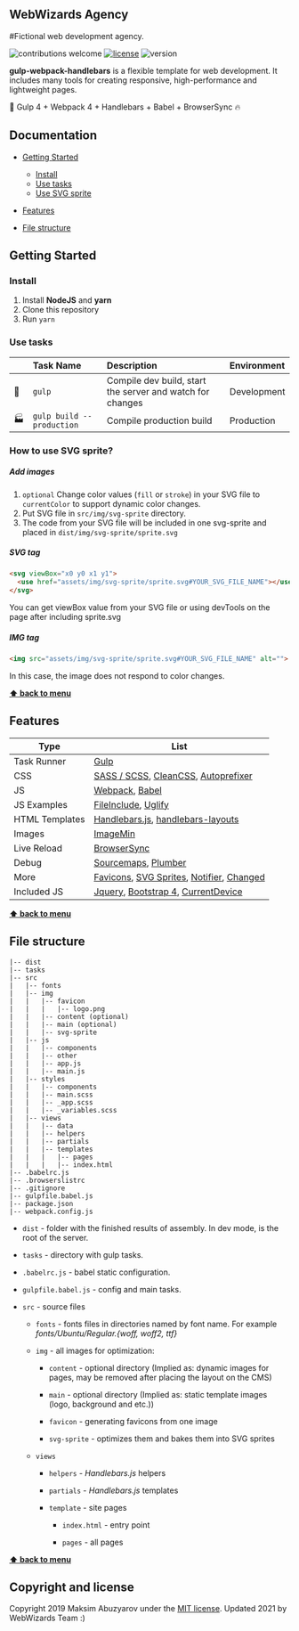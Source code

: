## WebWizards Agency

#Fictional web development agency.

![contributions welcome](https://img.shields.io/badge/contributions-welcome-brightgreen.svg?style=flat)
[![license](https://img.shields.io/github/license/maksabuzyarov/gulp-webpack-handlebars)](https://github.com/maksabuzyarov/gulp-webpack-handlebars/blob/master/LICENSE)
![version](https://img.shields.io/github/package-json/v/maksabuzyarov/gulp-webpack-handlebars)

**gulp-webpack-handlebars** is a flexible template for web development. It includes many tools for creating responsive, high-performance and lightweight pages.

:rocket: Gulp 4 + Webpack 4 + Handlebars + Babel + BrowserSync :fire:



## Documentation

* [Getting Started](#getting-started)
  * [Install](#install)
  * [Use tasks](#use-tasks)
  * [Use SVG sprite](#how-to-use-svg-sprite)
  
* [Features](#features)
* [File structure](#file-structure)


## Getting Started

### Install

1. Install **NodeJS** and **yarn**
2. Clone this repository
3. Run `yarn`


### Use tasks

|                | Task Name                                    | Description                                               | Environment |
| -------------- | :------------------------------------------- | :-------------------------------------------------------- | :---------- |
| :construction: | `gulp`                     | Compile dev build, start the server and watch for changes | Development |
| :factory:      |  `gulp build --production` | Compile production build                                  | Production  |


### How to use SVG sprite?

##### Add images

1. `optional` Change color values (`fill` or `stroke`) in your SVG file to `currentColor` to support dynamic color changes.
2. Put SVG file in `src/img/svg-sprite` directory.
3. The code from your SVG file will be included in one svg-sprite and placed in `dist/img/svg-sprite/sprite.svg`

##### SVG tag

```html
<svg viewBox="x0 y0 x1 y1">
  <use href="assets/img/svg-sprite/sprite.svg#YOUR_SVG_FILE_NAME"></use>
</svg>
```

You can get viewBox value from your SVG file or using devTools on the page after including sprite.svg

##### IMG tag

```html
<img src="assets/img/svg-sprite/sprite.svg#YOUR_SVG_FILE_NAME" alt="">
```

In this case, the image does not respond to color changes.

**[⬆ back to menu](#documentation)**

## Features

| Type           | List                                                         |
| -------------- | ------------------------------------------------------------ |
| Task Runner    | [Gulp](https://www.npmjs.com/package/gulp)                   |
| CSS            | [SASS / SCSS](https://www.npmjs.com/package/gulp-sass), [CleanCSS](https://www.npmjs.com/package/gulp-clean-css), [Autoprefixer](https://www.npmjs.com/package/gulp-autoprefixer) |
| JS             | [Webpack](https://www.npmjs.com/package/webpack), [Babel](https://www.npmjs.com/package/babel-loader) |
| JS Examples    | [FileInclude](https://www.npmjs.com/package/gulp-file-include), [Uglify](https://www.npmjs.com/package/gulp-uglify) |
| HTML Templates | [Handlebars.js](https://www.npmjs.com/package/handlebars), [handlebars-layouts](https://github.com/shannonmoeller/handlebars-layouts) |
| Images         | [ImageMin](https://www.npmjs.com/package/gulp-imagemin)      |
| Live Reload    | [BrowserSync](https://www.npmjs.com/package/browser-sync)    |
| Debug          | [Sourcemaps](https://www.npmjs.com/package/gulp-sourcemaps), [Plumber](https://www.npmjs.com/package/gulp-plumber) |
| More           | [Favicons](https://www.npmjs.com/package/favicons), [SVG Sprites](https://www.npmjs.com/package/gulp-svg-sprite), [Notifier](https://www.npmjs.com/package/node-notifier), [Changed](https://www.npmjs.com/package/gulp-changed) |
| Included JS    | [Jquery](https://www.npmjs.com/package/jquery), [Bootstrap 4](https://www.npmjs.com/package/bootstrap), [CurrentDevice](https://www.npmjs.com/package/current-device) |

**[⬆ back to menu](#documentation)**

## File structure

```
|-- dist
|-- tasks
|-- src
|   |-- fonts
|   |-- img
|   |   |-- favicon
|   |   |   |-- logo.png
|   |   |-- content (optional)
|   |   |-- main (optional)
|   |   |-- svg-sprite
|   |-- js
|   |   |-- components
|   |   |-- other
|   |   |-- app.js
|   |   |-- main.js
|   |-- styles
|   |   |-- components
|   |   |-- main.scss
|   |   |-- _app.scss
|   |   |-- _variables.scss
|   |-- views
|   |   |-- data
|   |   |-- helpers
|   |   |-- partials
|   |   |-- templates
|   |   |   |-- pages
|   |   |   |-- index.html
|-- .babelrc.js
|-- .browserslistrc
|-- .gitignore
|-- gulpfile.babel.js
|-- package.json
|-- webpack.config.js
```

- `dist` - folder with the finished results of assembly. In dev mode, is the root of the server.

- `tasks` -  directory with gulp tasks.

- `.babelrc.js` - babel static configuration.

- `gulpfile.babel.js` - config and main tasks.

- `src` - source files

  - `fonts` - fonts files in directories named by font name. For example *fonts/Ubuntu/Regular.{woff, woff2, ttf}*

  - `img` - all images for optimization:

    - `content` - optional directory (Implied as: dynamic images for pages, may be removed after placing the layout on the CMS)
    - `main` - optional directory (Implied as: static template images (logo, background and etc.))
    - `favicon` -  generating favicons from one image

    - `svg-sprite` - optimizes them and bakes them into SVG sprites

  - `views` 

    - `helpers` - *Handlebars.js* helpers

    - `partials` - *Handlebars.js* templates

    - `template` - site pages

      - `index.html` - entry point

      - `pages` - all pages

**[⬆ back to menu](#documentation)** 

## Copyright and license

Copyright 2019 Maksim Abuzyarov under the [MIT license](http://opensource.org/licenses/MIT).
Updated 2021 by WebWizards Team :)
